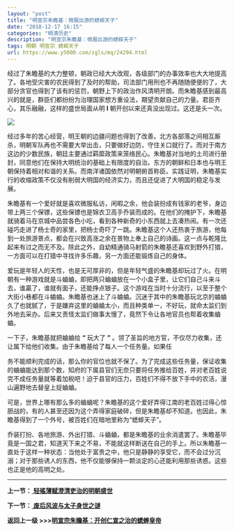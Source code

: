 ```yaml
---
layout: "post"
title: "明宣宗朱瞻基：微服出游的蟋蟀天子"
date: "2018-12-17 16:15"
categories: "明清历史"
description: "明宣宗朱瞻基：微服出游的蟋蟀天子"
tags: 明朝 明宣宗 蟋蟀天子
url: https://www.y5000.com/zgls/mq/24294.html
---
```






经过了朱瞻基的大力整顿，朝政已经大大改观，各级部门的办事效率也大大地提高了。各地受灾害的农民得到了及时的帮助，司法部门用刑也不再随随便便的了，大部分贪官也得到了该有的惩罚，朝野上下的政治作风清明开朗。而朱瞻基感到最高兴的就是，群臣们都纷纷为治理国家想方重设法，期望贡献自己的力量。君臣齐心，其乐融融，这样的盛世局面从明
**I** 朝开创以来还真没出现过。这还是头一次。

![](https://img.y5000.com/uploads/allimg/170725/12-1FH51550595E.jpg)

经过多年的苦心经营，明王朝的边疆问题也得到了改善。北方各部落之间相互厮杀，明朝军队再也不需要大举出击，只要做好边防，守住关口就行了。而对于南方这边的少数民族，朝廷主要通过羁縻政策来笼络民心。朱瞻基对当地的土司进行册封，同意他们在保持大明统治的基础上有限度的自治。东方的朝鲜和日本也与明王朝保持着相对和谐的关系。而南洋诸国依然对明朝俯首称臣。实践证明，朱瞻基实行的收缩政策不仅没有削弱大明国的经济实力，而且还促进了大明国的稳定与发展。

朱瞻基有一个爱好就是喜欢微服私访，闲暇之余，他会装扮成有钱家的老爷，身边带上两三个保镖，这些保镖也是锦衣卫高手乔装而成的。在他们的掩护下，朱瞻基就骑着马在京城中品尝各色小吃，看到各种新奇的小东西就上去凑热闹。有一次还碰巧走进了杨士奇的家里，把杨士奇吓了一跳。朱瞻基这个人还热衷于旅游，他每到一处旅游景点，都会在兴致高涨之余在景物上奉上自己的诗画。这一点与乾隆比起来有过之而无不及。除此之外，自幼精通骑马射箭的朱瞻基还喜欢到野外打猎，一方面可以在打猎中寻找许多乐趣，另一方面还能锻炼自己的身体。

爱玩是年轻人的天性，也是无可厚非的，但是年轻气盛的朱瞻基却玩过了火。在明朝有一种游戏就是斗蛐蛐，即把两只蛐蛐放在一个小盒子里，让它们自己斗来斗去，谁贏了，谁就有面子，还能挣点银子。这个游戏在当时十分流行，以至于整个大街小巷都在斗蛐蛐。朱瞻基也迷上了斗蛐蛐。沉迷于其中的朱瞻基玩北京的蛐蛐久了也就腻了，于是嫌弃这里的蛐蛐太小，而且种类单一，不好玩，就命太监们到外地去采办。后来又责怪太监们做事太慢了，竟然下令让各地官员也帮着收集蛐蛐。

一下子，朱瞻基就把蛐蛐给 **“** 玩大了 **”** 。领了圣旨的地方官，不仅尽力收集，还让属下给他们收集。由于朱瞻基给了每人一个任务量。如果任

务不能顺利完成的话，那么你的官位也就不保了。为了完成这些任务量，保证收集的蛐蛐能达到那个数，知府的下属县官们无奈只要将任务推给百姓，并对老百姓说完不成任务量就等着加税吧！迫于县官的压力，百姓们不得不放下手中的农活，漫山遍野地去替皇上捉蛐蛐。

可是，世界上哪有那么多的蛐蛐呢？朱瞻基的这个爱好弄得江南的老百姓过得心惊胆战的，有的人甚至还因为这个弄得家庭破碎，但是朱瞻基却不知道。也因此，朱瞻基得到了一个外号，被百姓们在暗地里称为“蟋蟀天子”。

乔装打扮、各地旅游、外出打猎、斗蛐蛐，都是朱瞻基的业余消遣罢了。朱瞻基毕竟是一国之君，知道天下来之不易，不能就这样断送在自己的手上。所以朱瞻基一直处于这样一种状态：当他处于富贵之中，他只是静静的享受它，而不会过分沉溺；对于那些诱人的东西，他不仅能够保持一颗淡定的心还能利用那些诱惑。这些也正是他的高明之处。

* * *

**上一节：**[ **轻徭薄赋澄清吏治的明朝盛世**](https://www.y5000.com/zgls/mq/24293.html)

**下一节：**[ **废后风波与太子身世之谜**](https://www.y5000.com/zgls/mq/24295.html)

**返回上一级 >>>[明宣宗朱瞻基：开创仁宣之治的蟋蟀皇帝](https://www.y5000.com/zgls/mq/24289.html)**

